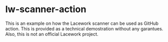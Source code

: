 # lw-scanner-action

This is an example on how the Lacework scanner can be used as GitHub action. This is provided as a technical demostration without any garantues. Also, this is not an official Lacework project.
